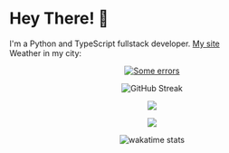 # Hey There! 👋
I'm a Python and TypeScript fullstack developer. [My site](https://andcool.ru)  
Weather in my city:
<p align="center">
   <a href="https://wakatime.com/@AndcoolSystems">
   <a href="https://github.com/Andcool-Systems/weather-widget-api">
   <img 
      src="https://weather.andcool.ru/api?place=pskov&timezone=gmt3&language=en"
      alt="Some errors"
      /img>
   </a>
</p>

<p align="center">
   <a>
   <img src="https://streak-stats.demolab.com?user=Andcool-Systems&theme=transparent&border=22282E" alt="GitHub Streak" />
   </a>
</p>

<p align="center">
   <img src="https://myreadme.vercel.app/api/embed/Andcool-Systems?panels=userstatistics,toprepositories,toplanguages,commitgraph" />
</p>

<p align="center">
  <a href="https://skillicons.dev">
    <img src="https://skillicons.dev/icons?i=py,html,css,js,ts,nodejs,react,npm,cpp,c,processing,visualstudio,vscode,fastapi,figma,firebase,cloudflare,md,prisma,cmake,flask,windows,linux,discord,stackoverflow,bots,git,github,arduino,raspberrypi,debian,bash,ai,ps,postman,powershell,replit&perline=13" />
  </a>
</p>

<p align="center">
   <img 
      src="https://wakatime.com/badge/user/391a38bf-e366-4a08-8107-7e6a23ad440a.svg"
      alt="wakatime stats"
      /img>
   </a>
</p>
